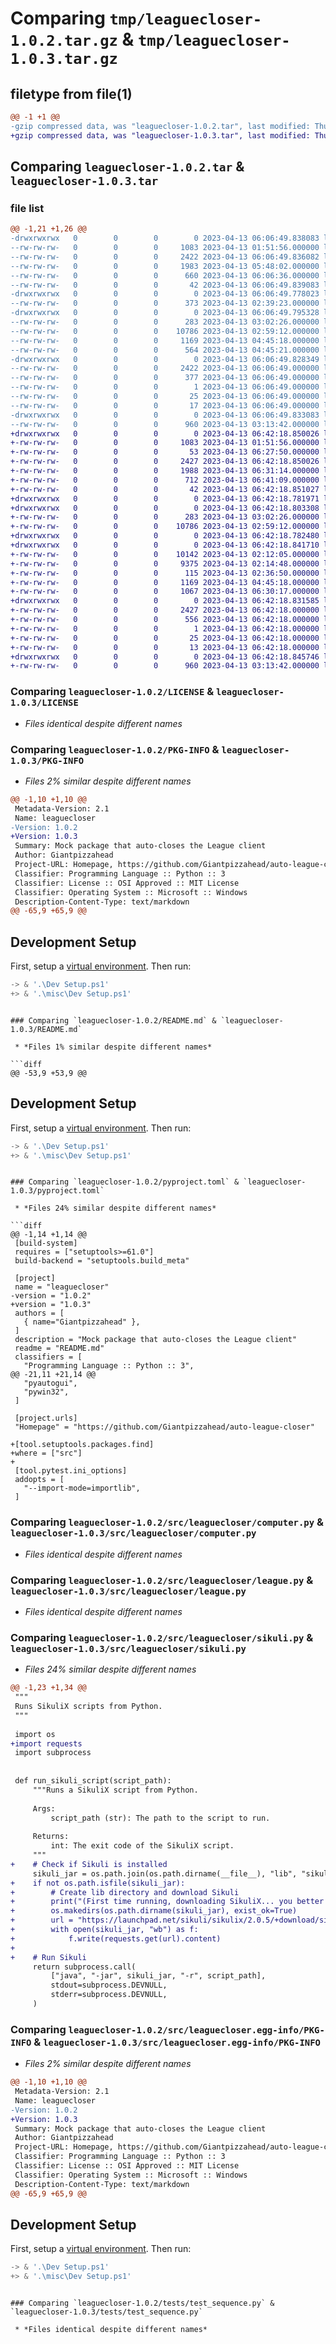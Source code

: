 # Comparing `tmp/leaguecloser-1.0.2.tar.gz` & `tmp/leaguecloser-1.0.3.tar.gz`

## filetype from file(1)

```diff
@@ -1 +1 @@
-gzip compressed data, was "leaguecloser-1.0.2.tar", last modified: Thu Apr 13 06:06:49 2023, max compression
+gzip compressed data, was "leaguecloser-1.0.3.tar", last modified: Thu Apr 13 06:42:18 2023, max compression
```

## Comparing `leaguecloser-1.0.2.tar` & `leaguecloser-1.0.3.tar`

### file list

```diff
@@ -1,21 +1,26 @@
-drwxrwxrwx   0        0        0        0 2023-04-13 06:06:49.838083 leaguecloser-1.0.2/
--rw-rw-rw-   0        0        0     1083 2023-04-13 01:51:56.000000 leaguecloser-1.0.2/LICENSE
--rw-rw-rw-   0        0        0     2422 2023-04-13 06:06:49.836082 leaguecloser-1.0.2/PKG-INFO
--rw-rw-rw-   0        0        0     1983 2023-04-13 05:48:02.000000 leaguecloser-1.0.2/README.md
--rw-rw-rw-   0        0        0      660 2023-04-13 06:06:36.000000 leaguecloser-1.0.2/pyproject.toml
--rw-rw-rw-   0        0        0       42 2023-04-13 06:06:49.839083 leaguecloser-1.0.2/setup.cfg
-drwxrwxrwx   0        0        0        0 2023-04-13 06:06:49.778023 leaguecloser-1.0.2/src/
--rw-rw-rw-   0        0        0      373 2023-04-13 02:39:23.000000 leaguecloser-1.0.2/src/app.py
-drwxrwxrwx   0        0        0        0 2023-04-13 06:06:49.795328 leaguecloser-1.0.2/src/leaguecloser/
--rw-rw-rw-   0        0        0      283 2023-04-13 03:02:26.000000 leaguecloser-1.0.2/src/leaguecloser/__init__.py
--rw-rw-rw-   0        0        0    10786 2023-04-13 02:59:12.000000 leaguecloser-1.0.2/src/leaguecloser/computer.py
--rw-rw-rw-   0        0        0     1169 2023-04-13 04:45:18.000000 leaguecloser-1.0.2/src/leaguecloser/league.py
--rw-rw-rw-   0        0        0      564 2023-04-13 04:45:21.000000 leaguecloser-1.0.2/src/leaguecloser/sikuli.py
-drwxrwxrwx   0        0        0        0 2023-04-13 06:06:49.828349 leaguecloser-1.0.2/src/leaguecloser.egg-info/
--rw-rw-rw-   0        0        0     2422 2023-04-13 06:06:49.000000 leaguecloser-1.0.2/src/leaguecloser.egg-info/PKG-INFO
--rw-rw-rw-   0        0        0      377 2023-04-13 06:06:49.000000 leaguecloser-1.0.2/src/leaguecloser.egg-info/SOURCES.txt
--rw-rw-rw-   0        0        0        1 2023-04-13 06:06:49.000000 leaguecloser-1.0.2/src/leaguecloser.egg-info/dependency_links.txt
--rw-rw-rw-   0        0        0       25 2023-04-13 06:06:49.000000 leaguecloser-1.0.2/src/leaguecloser.egg-info/requires.txt
--rw-rw-rw-   0        0        0       17 2023-04-13 06:06:49.000000 leaguecloser-1.0.2/src/leaguecloser.egg-info/top_level.txt
-drwxrwxrwx   0        0        0        0 2023-04-13 06:06:49.833083 leaguecloser-1.0.2/tests/
--rw-rw-rw-   0        0        0      960 2023-04-13 03:13:42.000000 leaguecloser-1.0.2/tests/test_sequence.py
+drwxrwxrwx   0        0        0        0 2023-04-13 06:42:18.850026 leaguecloser-1.0.3/
+-rw-rw-rw-   0        0        0     1083 2023-04-13 01:51:56.000000 leaguecloser-1.0.3/LICENSE
+-rw-rw-rw-   0        0        0       53 2023-04-13 06:27:50.000000 leaguecloser-1.0.3/MANIFEST.in
+-rw-rw-rw-   0        0        0     2427 2023-04-13 06:42:18.850026 leaguecloser-1.0.3/PKG-INFO
+-rw-rw-rw-   0        0        0     1988 2023-04-13 06:31:14.000000 leaguecloser-1.0.3/README.md
+-rw-rw-rw-   0        0        0      712 2023-04-13 06:41:09.000000 leaguecloser-1.0.3/pyproject.toml
+-rw-rw-rw-   0        0        0       42 2023-04-13 06:42:18.851027 leaguecloser-1.0.3/setup.cfg
+drwxrwxrwx   0        0        0        0 2023-04-13 06:42:18.781971 leaguecloser-1.0.3/src/
+drwxrwxrwx   0        0        0        0 2023-04-13 06:42:18.803308 leaguecloser-1.0.3/src/leaguecloser/
+-rw-rw-rw-   0        0        0      283 2023-04-13 03:02:26.000000 leaguecloser-1.0.3/src/leaguecloser/__init__.py
+-rw-rw-rw-   0        0        0    10786 2023-04-13 02:59:12.000000 leaguecloser-1.0.3/src/leaguecloser/computer.py
+drwxrwxrwx   0        0        0        0 2023-04-13 06:42:18.782480 leaguecloser-1.0.3/src/leaguecloser/data/
+drwxrwxrwx   0        0        0        0 2023-04-13 06:42:18.841710 leaguecloser-1.0.3/src/leaguecloser/data/close_league.sikuli/
+-rw-rw-rw-   0        0        0    10142 2023-04-13 02:12:05.000000 leaguecloser-1.0.3/src/leaguecloser/data/close_league.sikuli/1681351869136.png
+-rw-rw-rw-   0        0        0     9375 2023-04-13 02:14:48.000000 leaguecloser-1.0.3/src/leaguecloser/data/close_league.sikuli/1681352088077.png
+-rw-rw-rw-   0        0        0      115 2023-04-13 02:36:50.000000 leaguecloser-1.0.3/src/leaguecloser/data/close_league.sikuli/close_league.py
+-rw-rw-rw-   0        0        0     1169 2023-04-13 04:45:18.000000 leaguecloser-1.0.3/src/leaguecloser/league.py
+-rw-rw-rw-   0        0        0     1067 2023-04-13 06:30:17.000000 leaguecloser-1.0.3/src/leaguecloser/sikuli.py
+drwxrwxrwx   0        0        0        0 2023-04-13 06:42:18.831585 leaguecloser-1.0.3/src/leaguecloser.egg-info/
+-rw-rw-rw-   0        0        0     2427 2023-04-13 06:42:18.000000 leaguecloser-1.0.3/src/leaguecloser.egg-info/PKG-INFO
+-rw-rw-rw-   0        0        0      556 2023-04-13 06:42:18.000000 leaguecloser-1.0.3/src/leaguecloser.egg-info/SOURCES.txt
+-rw-rw-rw-   0        0        0        1 2023-04-13 06:42:18.000000 leaguecloser-1.0.3/src/leaguecloser.egg-info/dependency_links.txt
+-rw-rw-rw-   0        0        0       25 2023-04-13 06:42:18.000000 leaguecloser-1.0.3/src/leaguecloser.egg-info/requires.txt
+-rw-rw-rw-   0        0        0       13 2023-04-13 06:42:18.000000 leaguecloser-1.0.3/src/leaguecloser.egg-info/top_level.txt
+drwxrwxrwx   0        0        0        0 2023-04-13 06:42:18.845746 leaguecloser-1.0.3/tests/
+-rw-rw-rw-   0        0        0      960 2023-04-13 03:13:42.000000 leaguecloser-1.0.3/tests/test_sequence.py
```

### Comparing `leaguecloser-1.0.2/LICENSE` & `leaguecloser-1.0.3/LICENSE`

 * *Files identical despite different names*

### Comparing `leaguecloser-1.0.2/PKG-INFO` & `leaguecloser-1.0.3/PKG-INFO`

 * *Files 2% similar despite different names*

```diff
@@ -1,10 +1,10 @@
 Metadata-Version: 2.1
 Name: leaguecloser
-Version: 1.0.2
+Version: 1.0.3
 Summary: Mock package that auto-closes the League client
 Author: Giantpizzahead
 Project-URL: Homepage, https://github.com/Giantpizzahead/auto-league-closer
 Classifier: Programming Language :: Python :: 3
 Classifier: License :: OSI Approved :: MIT License
 Classifier: Operating System :: Microsoft :: Windows
 Description-Content-Type: text/markdown
@@ -65,9 +65,9 @@
 ```
 
 ## Development Setup
 
 First, setup a [virtual environment](https://kylefu.me/cheat_python/envanddeps.html). Then run:
 
 ```powershell
-> & '.\Dev Setup.ps1'
+> & '.\misc\Dev Setup.ps1'
 ```
```

### Comparing `leaguecloser-1.0.2/README.md` & `leaguecloser-1.0.3/README.md`

 * *Files 1% similar despite different names*

```diff
@@ -53,9 +53,9 @@
 ```
 
 ## Development Setup
 
 First, setup a [virtual environment](https://kylefu.me/cheat_python/envanddeps.html). Then run:
 
 ```powershell
-> & '.\Dev Setup.ps1'
+> & '.\misc\Dev Setup.ps1'
 ```
```

### Comparing `leaguecloser-1.0.2/pyproject.toml` & `leaguecloser-1.0.3/pyproject.toml`

 * *Files 24% similar despite different names*

```diff
@@ -1,14 +1,14 @@
 [build-system]
 requires = ["setuptools>=61.0"]
 build-backend = "setuptools.build_meta"
 
 [project]
 name = "leaguecloser"
-version = "1.0.2"
+version = "1.0.3"
 authors = [
   { name="Giantpizzahead" },
 ]
 description = "Mock package that auto-closes the League client"
 readme = "README.md"
 classifiers = [
   "Programming Language :: Python :: 3",
@@ -21,11 +21,14 @@
   "pyautogui",
   "pywin32",
 ]
 
 [project.urls]
 "Homepage" = "https://github.com/Giantpizzahead/auto-league-closer"
 
+[tool.setuptools.packages.find]
+where = ["src"]
+
 [tool.pytest.ini_options]
 addopts = [
   "--import-mode=importlib",
 ]
```

### Comparing `leaguecloser-1.0.2/src/leaguecloser/computer.py` & `leaguecloser-1.0.3/src/leaguecloser/computer.py`

 * *Files identical despite different names*

### Comparing `leaguecloser-1.0.2/src/leaguecloser/league.py` & `leaguecloser-1.0.3/src/leaguecloser/league.py`

 * *Files identical despite different names*

### Comparing `leaguecloser-1.0.2/src/leaguecloser/sikuli.py` & `leaguecloser-1.0.3/src/leaguecloser/sikuli.py`

 * *Files 24% similar despite different names*

```diff
@@ -1,23 +1,34 @@
 """
 Runs SikuliX scripts from Python.
 """
 
 import os
+import requests
 import subprocess
 
 
 def run_sikuli_script(script_path):
     """Runs a SikuliX script from Python.
 
     Args:
         script_path (str): The path to the script to run.
 
     Returns:
         int: The exit code of the SikuliX script.
     """
+    # Check if Sikuli is installed
     sikuli_jar = os.path.join(os.path.dirname(__file__), "lib", "sikulixide-2.0.5.jar")
+    if not os.path.isfile(sikuli_jar):
+        # Create lib directory and download Sikuli
+        print("(First time running, downloading SikuliX... you better not queue...)")
+        os.makedirs(os.path.dirname(sikuli_jar), exist_ok=True)
+        url = "https://launchpad.net/sikuli/sikulix/2.0.5/+download/sikulixide-2.0.5.jar"
+        with open(sikuli_jar, "wb") as f:
+            f.write(requests.get(url).content)
+    
+    # Run Sikuli
     return subprocess.call(
         ["java", "-jar", sikuli_jar, "-r", script_path],
         stdout=subprocess.DEVNULL,
         stderr=subprocess.DEVNULL,
     )
```

### Comparing `leaguecloser-1.0.2/src/leaguecloser.egg-info/PKG-INFO` & `leaguecloser-1.0.3/src/leaguecloser.egg-info/PKG-INFO`

 * *Files 2% similar despite different names*

```diff
@@ -1,10 +1,10 @@
 Metadata-Version: 2.1
 Name: leaguecloser
-Version: 1.0.2
+Version: 1.0.3
 Summary: Mock package that auto-closes the League client
 Author: Giantpizzahead
 Project-URL: Homepage, https://github.com/Giantpizzahead/auto-league-closer
 Classifier: Programming Language :: Python :: 3
 Classifier: License :: OSI Approved :: MIT License
 Classifier: Operating System :: Microsoft :: Windows
 Description-Content-Type: text/markdown
@@ -65,9 +65,9 @@
 ```
 
 ## Development Setup
 
 First, setup a [virtual environment](https://kylefu.me/cheat_python/envanddeps.html). Then run:
 
 ```powershell
-> & '.\Dev Setup.ps1'
+> & '.\misc\Dev Setup.ps1'
 ```
```

### Comparing `leaguecloser-1.0.2/tests/test_sequence.py` & `leaguecloser-1.0.3/tests/test_sequence.py`

 * *Files identical despite different names*

